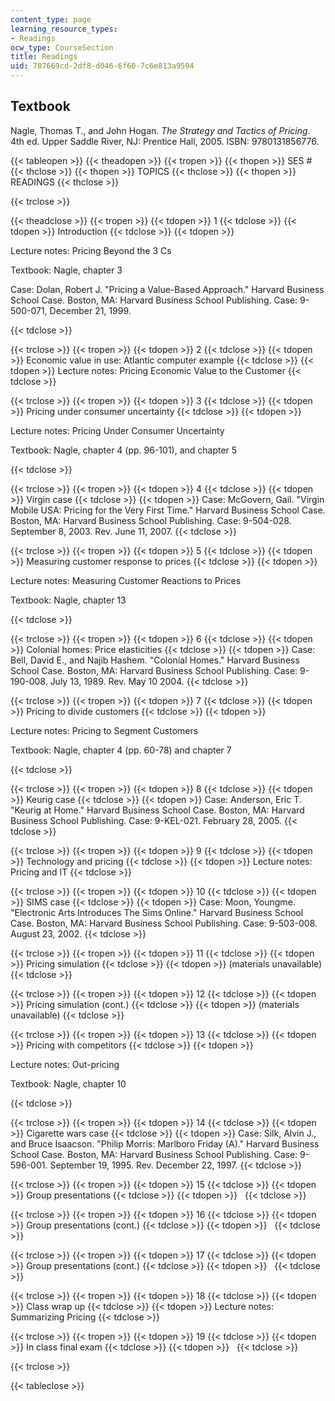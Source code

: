```yaml
---
content_type: page
learning_resource_types:
- Readings
ocw_type: CourseSection
title: Readings
uid: 787669cd-2df8-d046-6f60-7c6e813a9594
---
```


Textbook
--------

Nagle, Thomas T., and John Hogan. _The Strategy and Tactics of Pricing_. 4th ed. Upper Saddle River, NJ: Prentice Hall, 2005. ISBN: 9780131856776.

{{< tableopen >}}
{{< theadopen >}}
{{< tropen >}}
{{< thopen >}}
SES #
{{< thclose >}}
{{< thopen >}}
TOPICS
{{< thclose >}}
{{< thopen >}}
READINGS
{{< thclose >}}

{{< trclose >}}

{{< theadclose >}}
{{< tropen >}}
{{< tdopen >}}
1
{{< tdclose >}}
{{< tdopen >}}
Introduction
{{< tdclose >}}
{{< tdopen >}}


Lecture notes: Pricing Beyond the 3 Cs

Textbook: Nagle, chapter 3

Case: Dolan, Robert J. "Pricing a Value-Based Approach." Harvard Business School Case. Boston, MA: Harvard Business School Publishing. Case: 9-500-071, December 21, 1999.


{{< tdclose >}}

{{< trclose >}}
{{< tropen >}}
{{< tdopen >}}
2
{{< tdclose >}}
{{< tdopen >}}
Economic value in use: Atlantic computer example
{{< tdclose >}}
{{< tdopen >}}
Lecture notes: Pricing Economic Value to the Customer
{{< tdclose >}}

{{< trclose >}}
{{< tropen >}}
{{< tdopen >}}
3
{{< tdclose >}}
{{< tdopen >}}
Pricing under consumer uncertainty
{{< tdclose >}}
{{< tdopen >}}


Lecture notes: Pricing Under Consumer Uncertainty

Textbook: Nagle, chapter 4 (pp. 96-101), and chapter 5


{{< tdclose >}}

{{< trclose >}}
{{< tropen >}}
{{< tdopen >}}
4
{{< tdclose >}}
{{< tdopen >}}
Virgin case
{{< tdclose >}}
{{< tdopen >}}
Case: McGovern, Gail. "Virgin Mobile USA: Pricing for the Very First Time." Harvard Business School Case. Boston, MA: Harvard Business School Publishing. Case: 9-504-028. September 8, 2003. Rev. June 11, 2007.
{{< tdclose >}}

{{< trclose >}}
{{< tropen >}}
{{< tdopen >}}
5
{{< tdclose >}}
{{< tdopen >}}
Measuring customer response to prices
{{< tdclose >}}
{{< tdopen >}}


Lecture notes: Measuring Customer Reactions to Prices

Textbook: Nagle, chapter 13


{{< tdclose >}}

{{< trclose >}}
{{< tropen >}}
{{< tdopen >}}
6
{{< tdclose >}}
{{< tdopen >}}
Colonial homes: Price elasticities
{{< tdclose >}}
{{< tdopen >}}
Case: Bell, David E., and Najib Hashem. "Colonial Homes." Harvard Business School Case. Boston, MA: Harvard Business School Publishing. Case: 9-190-008. July 13, 1989. Rev. May 10 2004.
{{< tdclose >}}

{{< trclose >}}
{{< tropen >}}
{{< tdopen >}}
7
{{< tdclose >}}
{{< tdopen >}}
Pricing to divide customers
{{< tdclose >}}
{{< tdopen >}}


Lecture notes: Pricing to Segment Customers

Textbook: Nagle, chapter 4 (pp. 60-78) and chapter 7


{{< tdclose >}}

{{< trclose >}}
{{< tropen >}}
{{< tdopen >}}
8
{{< tdclose >}}
{{< tdopen >}}
Keurig case
{{< tdclose >}}
{{< tdopen >}}
Case: Anderson, Eric T. "Keurig at Home." Harvard Business School Case. Boston, MA: Harvard Business School Publishing. Case: 9-KEL-021. February 28, 2005.
{{< tdclose >}}

{{< trclose >}}
{{< tropen >}}
{{< tdopen >}}
9
{{< tdclose >}}
{{< tdopen >}}
Technology and pricing
{{< tdclose >}}
{{< tdopen >}}
Lecture notes: Pricing and IT
{{< tdclose >}}

{{< trclose >}}
{{< tropen >}}
{{< tdopen >}}
10
{{< tdclose >}}
{{< tdopen >}}
SIMS case
{{< tdclose >}}
{{< tdopen >}}
Case: Moon, Youngme. "Electronic Arts Introduces The Sims Online." Harvard Business School Case. Boston, MA: Harvard Business School Publishing. Case: 9-503-008. August 23, 2002.
{{< tdclose >}}

{{< trclose >}}
{{< tropen >}}
{{< tdopen >}}
11
{{< tdclose >}}
{{< tdopen >}}
Pricing simulation
{{< tdclose >}}
{{< tdopen >}}
(materials unavailable)
{{< tdclose >}}

{{< trclose >}}
{{< tropen >}}
{{< tdopen >}}
12
{{< tdclose >}}
{{< tdopen >}}
Pricing simulation (cont.)
{{< tdclose >}}
{{< tdopen >}}
(materials unavailable)
{{< tdclose >}}

{{< trclose >}}
{{< tropen >}}
{{< tdopen >}}
13
{{< tdclose >}}
{{< tdopen >}}
Pricing with competitors
{{< tdclose >}}
{{< tdopen >}}


Lecture notes: Out-pricing

Textbook: Nagle, chapter 10


{{< tdclose >}}

{{< trclose >}}
{{< tropen >}}
{{< tdopen >}}
14
{{< tdclose >}}
{{< tdopen >}}
Cigarette wars case
{{< tdclose >}}
{{< tdopen >}}
Case: Silk, Alvin J., and Bruce Isaacson. "Philip Morris: Marlboro Friday (A)." Harvard Business School Case. Boston, MA: Harvard Business School Publishing. Case: 9-596-001. September 19, 1995. Rev. December 22, 1997.
{{< tdclose >}}

{{< trclose >}}
{{< tropen >}}
{{< tdopen >}}
15
{{< tdclose >}}
{{< tdopen >}}
Group presentations
{{< tdclose >}}
{{< tdopen >}}
 
{{< tdclose >}}

{{< trclose >}}
{{< tropen >}}
{{< tdopen >}}
16
{{< tdclose >}}
{{< tdopen >}}
Group presentations (cont.)
{{< tdclose >}}
{{< tdopen >}}
 
{{< tdclose >}}

{{< trclose >}}
{{< tropen >}}
{{< tdopen >}}
17
{{< tdclose >}}
{{< tdopen >}}
Group presentations (cont.)
{{< tdclose >}}
{{< tdopen >}}
 
{{< tdclose >}}

{{< trclose >}}
{{< tropen >}}
{{< tdopen >}}
18
{{< tdclose >}}
{{< tdopen >}}
Class wrap up
{{< tdclose >}}
{{< tdopen >}}
Lecture notes: Summarizing Pricing
{{< tdclose >}}

{{< trclose >}}
{{< tropen >}}
{{< tdopen >}}
19
{{< tdclose >}}
{{< tdopen >}}
In class final exam
{{< tdclose >}}
{{< tdopen >}}
 
{{< tdclose >}}

{{< trclose >}}

{{< tableclose >}}